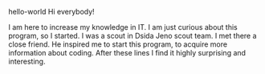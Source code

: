  hello-world
Hi everybody! 

I am here to increase my knowledge in IT. I am just curious about this program, so I started. I was a scout in Dsida Jeno scout team. I met there a close friend. He inspired me to start this program, to acquire more information about coding. After these lines I find it highly surprising and interesting. 
